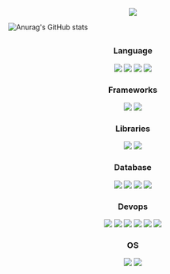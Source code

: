 <p align='center'>
    <img src="https://capsule-render.vercel.app/api?type=waving&height=200&text=Kaon%20Lee&fontAlign=80&fontAlignY=40&color=0:40E0D0,100:48D1CC"/>
</p>


![Anurag's GitHub stats](https://github-readme-stats.vercel.app/api?username=DlrkdhsOff&theme=tokyonight&show_icons=true)



##
<div align=center>
  <h3>Language</h3>
  <img src="https://img.shields.io/badge/Java-EF2D5E?style=for-the-badge&logo=openjdk&logoColor=white">
  <img src="https://img.shields.io/badge/JavaScript-F7DF1E?style=for-the-badge&logo=javascript&logoColor=black">
  <img src="https://img.shields.io/badge/HTML5-E34F26?style=for-the-badge&logo=html5&logoColor=white">
  <img src="https://img.shields.io/badge/CSS-239120?&style=for-the-badge&logo=css3&logoColor=white">
 
  <h3>Frameworks</h3>
  <img src="https://img.shields.io/badge/Spring-6DB33F?style=for-the-badge&logo=spring&logoColor=white">
  <img src="https://img.shields.io/badge/Spring Boot-23FFB0?style=for-the-badge&logo=springboot&logoColor=white">

  <h3>Libraries</h3>
  <img src="https://img.shields.io/badge/jQuery-0769AD?style=for-the-badge&logo=jquery&logoColor=white">
  <img src="https://img.shields.io/badge/thymeleaf-005F0F?style=for-the-badge&logo=thymeleaf&logoColor=white">
  
  
  <h3>Database</h3>
  <img src="https://img.shields.io/badge/MariaDB-00000F?style=for-the-badge&logo=MariaDB&logoColor=white"/>
  <img src="https://img.shields.io/badge/Oracle-F80000?style=for-the-badge&logo=Oracle&logoColor=white"/>
  <img src="https://img.shields.io/badge/SQLite-07405E?style=for-the-badge&logo=sqlite&logoColor=white">
  <img src="https://img.shields.io/badge/Redis-%23DD0031.svg?style=for-the-badge&logo=redis&logoColor=white">
  
  
  <h3>Devops</h3>
  <img src="https://img.shields.io/badge/intellij-8C5AFF?style=for-the-badge&logo=intellijidea&logoColor=white">
  <img src="https://img.shields.io/badge/eclipse-2C2255?style=for-the-badge&logo=eclipseide&logoColor=white"/>
  <img src="https://img.shields.io/badge/AWS-%212C42.svg?style=for-the-badge&logo=amazonwebservices&logoColor=white"/>
  <img src="https://img.shields.io/badge/postman-%23F46800.svg?style=for-the-badge&logo=postman&logoColor=white"/>
  <img src="https://img.shields.io/badge/github-181717?style=for-the-badge&logo=github&logoColor=white">
  <img src="https://img.shields.io/badge/Cloudflare-F38020?style=for-the-badge&logo=Cloudflare&logoColor=white">

  <h3>OS</h3>
  <img src="https://img.shields.io/badge/Mac OS-000000?style=for-the-badge&logo=macos&logoColor=white">
  <img src="https://img.shields.io/badge/windows-0078D4?style=for-the-badge&logo=windows&logoColor=white"/>
  
</div>



